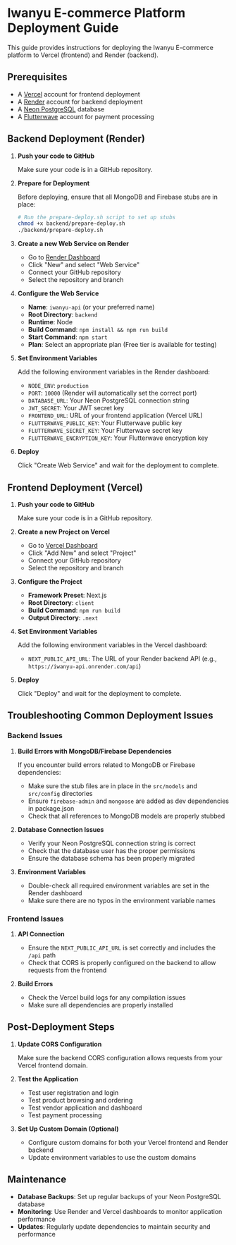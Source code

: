 # Iwanyu E-commerce Platform Deployment Guide

This guide provides instructions for deploying the Iwanyu E-commerce platform to Vercel (frontend) and Render (backend).

## Prerequisites

- A [Vercel](https://vercel.com) account for frontend deployment
- A [Render](https://render.com) account for backend deployment
- A [Neon PostgreSQL](https://neon.tech) database
- A [Flutterwave](https://flutterwave.com) account for payment processing

## Backend Deployment (Render)

1. **Push your code to GitHub**

   Make sure your code is in a GitHub repository.

2. **Prepare for Deployment**

   Before deploying, ensure that all MongoDB and Firebase stubs are in place:
   
   ```bash
   # Run the prepare-deploy.sh script to set up stubs
   chmod +x backend/prepare-deploy.sh
   ./backend/prepare-deploy.sh
   ```

3. **Create a new Web Service on Render**

   - Go to [Render Dashboard](https://dashboard.render.com/)
   - Click "New" and select "Web Service"
   - Connect your GitHub repository
   - Select the repository and branch

4. **Configure the Web Service**

   - **Name**: `iwanyu-api` (or your preferred name)
   - **Root Directory**: `backend`
   - **Runtime**: Node
   - **Build Command**: `npm install && npm run build`
   - **Start Command**: `npm start`
   - **Plan**: Select an appropriate plan (Free tier is available for testing)

5. **Set Environment Variables**

   Add the following environment variables in the Render dashboard:

   - `NODE_ENV`: `production`
   - `PORT`: `10000` (Render will automatically set the correct port)
   - `DATABASE_URL`: Your Neon PostgreSQL connection string
   - `JWT_SECRET`: Your JWT secret key
   - `FRONTEND_URL`: URL of your frontend application (Vercel URL)
   - `FLUTTERWAVE_PUBLIC_KEY`: Your Flutterwave public key
   - `FLUTTERWAVE_SECRET_KEY`: Your Flutterwave secret key
   - `FLUTTERWAVE_ENCRYPTION_KEY`: Your Flutterwave encryption key

6. **Deploy**

   Click "Create Web Service" and wait for the deployment to complete.

## Frontend Deployment (Vercel)

1. **Push your code to GitHub**

   Make sure your code is in a GitHub repository.

2. **Create a new Project on Vercel**

   - Go to [Vercel Dashboard](https://vercel.com/dashboard)
   - Click "Add New" and select "Project"
   - Connect your GitHub repository
   - Select the repository and branch

3. **Configure the Project**

   - **Framework Preset**: Next.js
   - **Root Directory**: `client`
   - **Build Command**: `npm run build`
   - **Output Directory**: `.next`

4. **Set Environment Variables**

   Add the following environment variables in the Vercel dashboard:

   - `NEXT_PUBLIC_API_URL`: The URL of your Render backend API (e.g., `https://iwanyu-api.onrender.com/api`)

5. **Deploy**

   Click "Deploy" and wait for the deployment to complete.

## Troubleshooting Common Deployment Issues

### Backend Issues

1. **Build Errors with MongoDB/Firebase Dependencies**

   If you encounter build errors related to MongoDB or Firebase dependencies:
   
   - Make sure the stub files are in place in the `src/models` and `src/config` directories
   - Ensure `firebase-admin` and `mongoose` are added as dev dependencies in package.json
   - Check that all references to MongoDB models are properly stubbed

2. **Database Connection Issues**

   - Verify your Neon PostgreSQL connection string is correct
   - Check that the database user has the proper permissions
   - Ensure the database schema has been properly migrated

3. **Environment Variables**

   - Double-check all required environment variables are set in the Render dashboard
   - Make sure there are no typos in the environment variable names

### Frontend Issues

1. **API Connection**

   - Ensure the `NEXT_PUBLIC_API_URL` is set correctly and includes the `/api` path
   - Check that CORS is properly configured on the backend to allow requests from the frontend

2. **Build Errors**

   - Check the Vercel build logs for any compilation issues
   - Make sure all dependencies are properly installed

## Post-Deployment Steps

1. **Update CORS Configuration**

   Make sure the backend CORS configuration allows requests from your Vercel frontend domain.

2. **Test the Application**

   - Test user registration and login
   - Test product browsing and ordering
   - Test vendor application and dashboard
   - Test payment processing

3. **Set Up Custom Domain (Optional)**

   - Configure custom domains for both your Vercel frontend and Render backend
   - Update environment variables to use the custom domains

## Maintenance

- **Database Backups**: Set up regular backups of your Neon PostgreSQL database
- **Monitoring**: Use Render and Vercel dashboards to monitor application performance
- **Updates**: Regularly update dependencies to maintain security and performance
